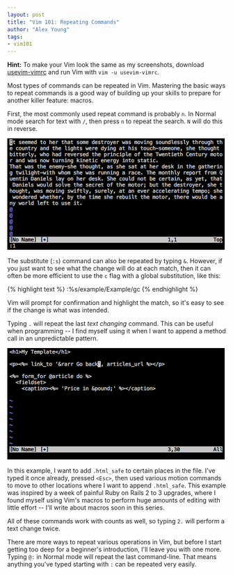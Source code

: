 ```yaml
---
layout: post
title: "Vim 101: Repeating Commands"
author: "Alex Young"
tags:
- vim101
---
```

<div class="aside">
<strong>Hint:</strong> To make your Vim look the same as my screenshots, download <a href="https://gist.github.com/e5d5ce6488ed066a657d">usevim-vimrc</a> and run Vim with <code>vim -u usevim-vimrc</code>.
</div>

Most types of commands can be repeated in Vim.  Mastering the basic ways to repeat commands is a good way of building up your skills to prepare for another killer feature: macros.

First, the most commonly used repeat command is probably `n`.  In Normal mode search for text with `/`, then press `n` to repeat the search.  `N` will do this in reverse.

![Search and repeat with n](/images/posts/vim101-search-repeat-n.gif)

The substitute (`:s`) command can also be repeated by typing `&`.  However, if you just want to see what the change will do at each match, then it can often be more efficient to use the `c` flag with a global substitution, like this:

{% highlight text %}
:%s/example/Example/gc
{% endhighlight %}

Vim will prompt for confirmation and highlight the match, so it's easy to see if the change is what was intended.

Typing `.` will repeat the last _text changing_ command.  This can be useful when programming -- I find myself using it when I want to append a method call in an unpredictable pattern.

![Repeat text change with .](/images/posts/vim101-dot-repeat.gif)

In this example, I want to add `.html_safe` to certain places in the file.  I've typed it once already, pressed `<Esc>`, then used various motion commands to move to other locations where I want to append `.html_safe`.  This example was inspired by a week of painful Ruby on Rails 2 to 3 upgrades, where I found myself using Vim's macros to perform huge amounts of editing with little effort -- I'll write about macros soon in this series.

All of these commands work with counts as well, so typing `2.` will perform a text change twice.

There are more ways to repeat various operations in Vim, but before I start getting too deep for a beginner's introduction, I'll leave you with one more.  Typing `@:` in Normal mode will repeat the last command-line.  That means anything you've typed starting with `:` can be repeated very easily.
